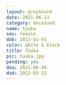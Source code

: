 ```yaml
---
layout: greyhound
date: 2021-06-13
category: deceased
name: tuuka
sex: female
dob: 2013-01-01
color: white & black
title: Tuuka
pic: tuuka.jpg
pending: yes
doa: 2021-06-30
dod: 2023-03-23
---
```



